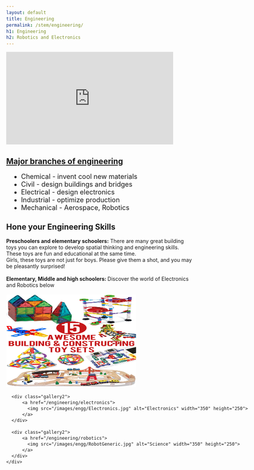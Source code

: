 ```yaml
---
layout: default
title: Engineering
permalink: /stem/engineering/
h1: Engineering
h2: Robotics and Electronics
---
```


<section50>
  <div class="section50left">
    <iframe src="https://www.youtube.com/embed/bipTWWHya8A" scrolling="no" allowfullscreen="" width="450" height="250" frameborder="0"><br/></iframe>
  </div>

  <div class="section50right">
    <h2><a href="https://blog.prepscholar.com/different-types-of-engineering"> Major branches of engineering </a></h2>
    <ul class="yes" style="padding-left:40px; font-size: 18px;"> 
    <li>Chemical - invent cool new materials</li>
    <li>Civil - design buildings and bridges</li>
    <li>Electrical - design electronics</li>
    <li>Industrial - optimize production</li>
    <li>Mechanical - Aerospace, Robotics</li>
    </ul>
  </div>

</section50>

<section50>
  <h2>Hone your Engineering Skills</h2>

<div> <b>Preschoolers and elementary schoolers:</b> There are many great building toys you can explore to develop spatial thinking and engineering skills. These toys are fun and educational at the same time. </div>
<div> Girls, these toys are not just for boys. Please give them a shot, and you may be pleasantly surprised!</div>
<br>

<div> <b>Elementary, Middle and high schoolers: </b> Discover the world of Electronics and Robotics below</div>
<br>

  <div class="navbar2">
    <div class="center" style="width:1200px">
      <div class="gallery2">
          <a href="https://childhood101.com/building-constructing-toy-sets-for-kids/"  target="_blank">
            <img src="/images/engg/BuildToys.jpg" alt="Building Toys" width="350" height="250">
          </a>
      </div>
      
      <div class="gallery2">
          <a href="/engineering/electronics">
            <img src="/images/engg/Electronics.jpg" alt="Electronics" width="350" height="250">
          </a>
      </div>
      
      <div class="gallery2">
          <a href="/engineering/robotics">
            <img src="/images/engg/RobotGeneric.jpg" alt="Science" width="350" height="250">
          </a>
      </div>
    </div>
  </div>
</section50>